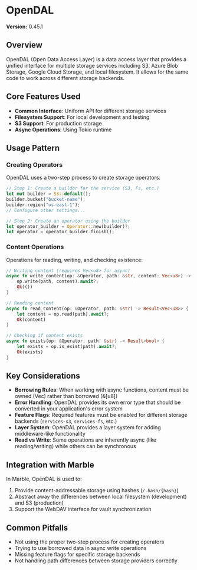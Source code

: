 # OpenDAL

**Version:** 0.45.1

## Overview

OpenDAL (Open Data Access Layer) is a data access layer that provides a unified interface for multiple storage services including S3, Azure Blob Storage, Google Cloud Storage, and local filesystem. It allows for the same code to work across different storage backends.

## Core Features Used

- **Common Interface**: Uniform API for different storage services
- **Filesystem Support**: For local development and testing
- **S3 Support**: For production storage
- **Async Operations**: Using Tokio runtime

## Usage Pattern

### Creating Operators

OpenDAL uses a two-step process to create storage operators:

```rust
// Step 1: Create a builder for the service (S3, Fs, etc.)
let mut builder = S3::default();
builder.bucket("bucket-name");
builder.region("us-east-1");
// Configure other settings...

// Step 2: Create an operator using the builder
let operator_builder = Operator::new(builder)?;
let operator = operator_builder.finish();
```

### Content Operations

Operations for reading, writing, and checking existence:

```rust
// Writing content (requires Vec<u8> for async)
async fn write_content(op: &Operator, path: &str, content: Vec<u8>) -> Result<()> {
    op.write(path, content).await?;
    Ok(())
}

// Reading content
async fn read_content(op: &Operator, path: &str) -> Result<Vec<u8>> {
    let content = op.read(path).await?;
    Ok(content)
}

// Checking if content exists
async fn exists(op: &Operator, path: &str) -> Result<bool> {
    let exists = op.is_exist(path).await?;
    Ok(exists)
}
```

## Key Considerations

- **Borrowing Rules**: When working with async functions, content must be owned (Vec<u8>) rather than borrowed (&[u8])
- **Error Handling**: OpenDAL provides its own error type that should be converted in your application's error system
- **Feature Flags**: Required features must be enabled for different storage backends (`services-s3`, `services-fs`, etc.)
- **Layer System**: OpenDAL provides a layer system for adding middleware-like functionality
- **Read vs Write**: Some operations are inherently async (like reading/writing) while others can be synchronous

## Integration with Marble

In Marble, OpenDAL is used to:

1. Provide content-addressable storage using hashes (`/.hash/{hash}`)
2. Abstract away the differences between local filesystem (development) and S3 (production)
3. Support the WebDAV interface for vault synchronization

## Common Pitfalls

- Not using the proper two-step process for creating operators
- Trying to use borrowed data in async write operations
- Missing feature flags for specific storage backends
- Not handling path differences between storage providers correctly
